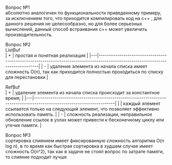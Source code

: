 Вопрос №1  
абсолютно аналогичен по функциональности приведенному примеру, за исключением того, 
что приходится компилировать код на c++ , для данного решения не целесообразно, но для более серьезных
вычислений, данный способ встраивания c++ может увеличить производительность.

Вопрос №2  
ListBuf  
| + | простая и понятная реализация                                                                                                 |
|---|-------------------------------------------------------------------------------------------------------------------------------|
| - | удаление элемента из начала списка имеет сложность O(n), так как приходится полностью проходиться по списку для перестановки |

RefBuf  
| + | удаление элемента из начала списка происходит за константное время;                                                 |
|---|---------------------------------------------------------------------------------------------------------------------|
|   | каждый элемент ссылается только на следующий элемент, что позволяет эффективно использовать память.                 |
| - | сложность реализации, неправильное обновление ссылок в узлах может привести к бесконечному циклу или утечке памяти. |

Вопрос №3  
сортировка слиянием имеет фиксированную сложность алгоритма O(n log n), в то время как быстрая сортировка в худшем случае
имеет сложность O(n^2), так как в задаче не стоял вопрос по затрате памяти, то слияние подходит лучше
